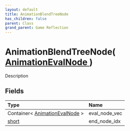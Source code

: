 ```yaml
---
layout: default
title: AnimationBlendTreeNode
has_children: false
parent: Class
grand_parent: Game Reflection
---
```

# AnimationBlendTreeNode( [ AnimationEvalNode ](/riftbreaker-wiki/docs/game-reflection/classes/animation_eval_node/) )
Description 

## Fields

| Type | Name |
|:----------|:--------------|
| Container< [AnimationEvalNode](/riftbreaker-wiki/docs/game-reflection/classes/animation_eval_node/) > | eval_node_vec |
| [short](/riftbreaker-wiki/docs/game-reflection/components/short/) | end_node_idx |

